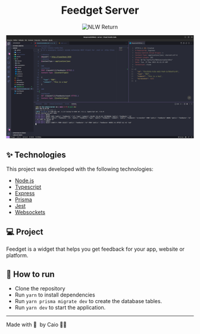 <h1 align="center">Feedget Server</h1>

<p align="center">
  <img src="https://img.shields.io/static/v1?label=NLW&message=Return&color=8257E5&labelColor=000000" alt="NLW Return" />
</p>

<p align="center">
  <img alt="Preview" src="./.github/preview.png">
</p>

## ✨ Technologies

This project was developed with the following technologies:

- [Node.js](https://nodejs.org/en/)
- [Typescript](https://www.typescriptlang.org/)
- [Express](https://expressjs.com/)
- [Prisma](https://www.prisma.io/)
- [Jest](https://jestjs.io/)
- [Websockets](https://socket.io/)

## 💻 Project

Feedget is a widget that helps you get feedback for your app, website or platform.

## 🚀 How to run

- Clone the repository
- Run `yarn` to install dependencies
- Run `yarn prisma migrate dev` to create the database tables.
- Run `yarn dev` to start the application.

---
Made with 💜 &nbsp;by Caio 👋🏻 &nbsp;
